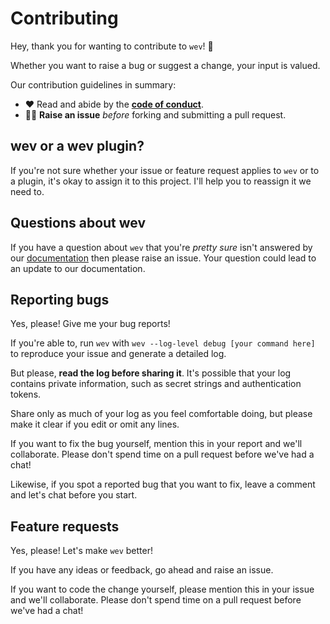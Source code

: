 # Contributing

Hey, thank you for wanting to contribute to `wev`! 🥳

Whether you want to raise a bug or suggest a change, your input is valued.

Our contribution guidelines in summary:

- ❤️ Read and abide by the **[code of conduct](CODE_OF_CONDUCT.md)**.
- 🙋‍♀️ **Raise an issue** _before_ forking and submitting a pull request.

## wev or a wev plugin?

If you're not sure whether your issue or feature request applies to `wev` or to a plugin, it's okay to assign it to this project. I'll help you to reassign it we need to.

## Questions about wev

If you have a question about `wev` that you're _pretty sure_ isn't answered by our [documentation](https://wevcli.app) then please raise an issue. Your question could lead to an update to our documentation.

## Reporting bugs

Yes, please! Give me your bug reports!

If you're able to, run `wev` with `wev --log-level debug [your command here]` to reproduce your issue and generate a detailed log.

But please, **read the log before sharing it**. It's possible that your log contains private information, such as secret strings and authentication tokens.

Share only as much of your log as you feel comfortable doing, but please make it clear if you edit or omit any lines.

If you want to fix the bug yourself, mention this in your report and we'll collaborate. Please don't spend time on a pull request before we've had a chat!

Likewise, if you spot a reported bug that you want to fix, leave a comment and let's chat before you start.

## Feature requests

Yes, please! Let's make `wev` better!

If you have any ideas or feedback, go ahead and raise an issue.

If you want to code the change yourself, please mention this in your issue and we'll collaborate. Please don't spend time on a pull request before we've had a chat!
